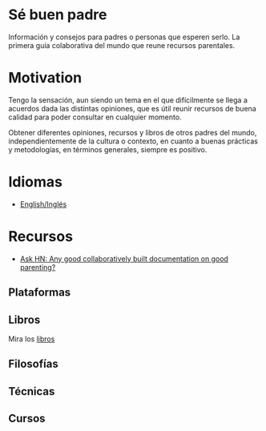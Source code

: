 # Sé buen padre
Información y consejos para padres o personas que esperen serlo.
La primera guía colaborativa del mundo que reune recursos parentales.

# Motivation
Tengo la sensación, aun siendo un tema en el que difícilmente se llega a acuerdos dada las distintas opiniones,
que es útil reunir recursos de buena calidad para poder consultar en cualquier momento.

Obtener diferentes opiniones, recursos y libros de otros padres del mundo, independientemente de la cultura o contexto,
en cuanto a buenas prácticas y metodologías, en términos generales, siempre es positivo.

# Idiomas
- [English/Inglés](https://github.com/davidpelayo/awesome-parenting/blob/master/README.md)

# Recursos
- [Ask HN: Any good collaboratively built documentation on good parenting?](https://news.ycombinator.com/item?id=17023693)

## Plataformas


## Libros
Mira los [libros](https://github.com/davidpelayo/awesome-parenting/blob/master/es/libros.md)

## Filosofías

## Técnicas

## Cursos
